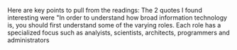 Here are key points to pull from the readings: 
The 2 quotes I found interesting were "In order to understand how broad information technology is, you should first understand some of the varying roles. Each role has a specialized focus such as analyists, scientists, architects, programmers and administrators
